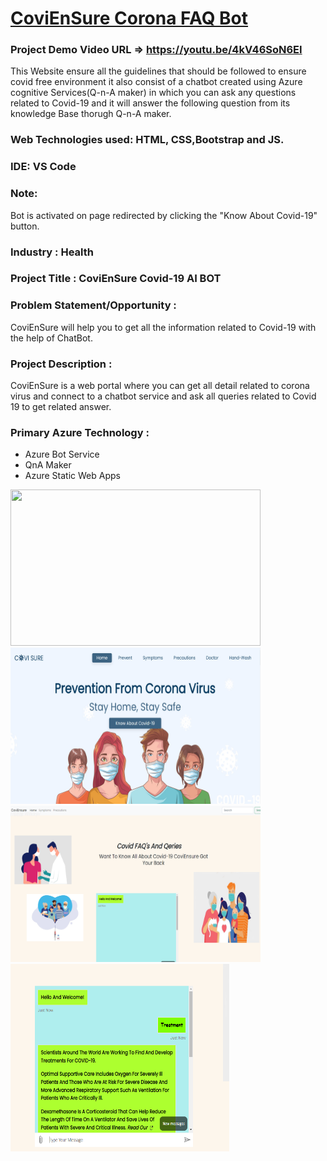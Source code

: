 # <a href="https://orange-glacier-08124f610.1.azurestaticapps.net">CoviEnSure Corona FAQ Bot</a>

### Project Demo Video URL => <a href="https://youtu.be/4kV46SoN6EI">https://youtu.be/4kV46SoN6EI</a>

This Website ensure all the guidelines that should be followed to ensure covid free environment it also consist of a chatbot created 
using Azure cognitive Services(Q-n-A maker) in which you can ask any questions related to Covid-19 and it will answer the following question from its 
knowledge Base thorugh Q-n-A maker.

### Web Technologies used: HTML, CSS,Bootstrap and JS.

### IDE: VS Code

### Note:
Bot is activated on page redirected by clicking the "Know About Covid-19" button.

### Industry : Health


### Project Title : CoviEnSure Covid-19 AI BOT


### Problem Statement/Opportunity : 
CoviEnSure will help you to get all the information related to Covid-19 with the help of ChatBot.


### Project Description :
CoviEnSure is a web portal where you can get all detail related to corona virus and
connect to a chatbot service and ask all queries related to Covid 19 to get related answer.


### Primary Azure Technology :
- Azure Bot Service
- QnA Maker 
- Azure Static Web Apps


<a href="https://futurereadytalent.in/"><img src="https://github.com/ROHAN0011/Microsoft-Future-Ready-Talent-Internship-Project/blob/5ae1e52f4f4236d8ca92ea9189794835ce087467/FRT.jpeg" width="400" height= "250"></a>
<img src="https://github.com/Ujjwal2805/CoVidEnsure/blob/master/images/tt.png?raw=true" width="400" height= "250">
<img src="https://github.com/Ujjwal2805/CoVidEnsure/blob/master/images/tt1.png?raw=true" width="400" height= "250">
<img src="https://github.com/Ujjwal2805/CoVidEnsure/blob/master/images/tt3.png?raw=true" width="350" height= "300">

